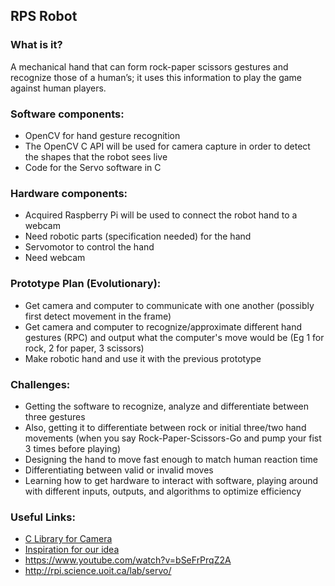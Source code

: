 ## RPS Robot

### What is it?
A mechanical hand that can form rock-paper scissors gestures and recognize those of a human’s; it uses this information to play the game against human players.

### Software components:
* OpenCV for hand gesture recognition
* The OpenCV C API will be used for camera capture in order to detect the shapes that the robot sees live
* Code for the Servo software in C

### Hardware components:
* Acquired Raspberry Pi will be used to connect the robot hand to a webcam
* Need robotic parts (specification needed) for the hand
* Servomotor to control the hand
* Need webcam

### Prototype Plan (Evolutionary):
* Get camera and computer to communicate with one another (possibly first detect movement in the frame)
* Get camera and computer to recognize/approximate different hand gestures (RPC) and output what the computer's move would be (Eg 1 for rock, 2 for paper, 3 scissors)
* Make robotic hand and use it with the previous prototype

### Challenges:
* Getting the software to recognize, analyze and differentiate between three gestures
* Also, getting it to differentiate between rock or initial three/two hand movements (when you say Rock-Paper-Scissors-Go and pump your fist 3 times before playing)
* Designing the hand to move fast enough to match human reaction time
* Differentiating between valid or invalid moves
* Learning how to get hardware to interact with software, playing around with different inputs, outputs, and algorithms to optimize efficiency

### Useful Links:
* [C Library for Camera](http://docs.opencv.org/3.3.0/dd/d01/group__videoio__c.html#gae38819ff8d6fa81e72c1ee032aa86284)
* [Inspiration for our idea](http://www.k2.t.u-tokyo.ac.jp/fusion/Janken/index-e.html)
* https://www.youtube.com/watch?v=bSeFrPrqZ2A
* http://rpi.science.uoit.ca/lab/servo/




 
